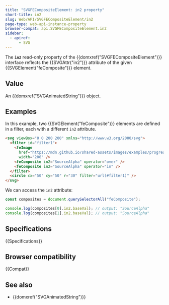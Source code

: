```yaml
---
title: "SVGFECompositeElement: in2 property"
short-title: in2
slug: Web/API/SVGFECompositeElement/in2
page-type: web-api-instance-property
browser-compat: api.SVGFECompositeElement.in2
sidebar:
  - apiref:
      - SVG
---
```


The **`in2`** read-only property of the {{domxref("SVGFECompositeElement")}} interface reflects the {{SVGAttr("in2")}} attribute of the given {{SVGElement("feComposite")}} element.

## Value

An {{domxref("SVGAnimatedString")}} object.

## Examples

In this example, two {{SVGElement("feComposite")}} elements are defined in a filter, each with a different `in2` attribute.

```html
<svg viewBox="0 0 200 200" xmlns="http://www.w3.org/2000/svg">
  <filter id="filter1">
    <feImage
      href="https://mdn.github.io/shared-assets/images/examples/progress-pride-flag.jpg"
      width="200" />
    <feComposite in2="SourceAlpha" operator="over" />
    <feComposite in2="SourceAlpha" operator="in" />
  </filter>
  <circle cx="50" cy="50" r="30" filter="url(#filter1)" />
</svg>
```

We can access the `in2` attribute:

```js
const composites = document.querySelectorAll("feComposite");

console.log(composites[0].in2.baseVal); // output: "SourceAlpha"
console.log(composites[1].in2.baseVal); // output: "SourceAlpha"
```

## Specifications

{{Specifications}}

## Browser compatibility

{{Compat}}

## See also

- {{domxref("SVGAnimatedString")}}
